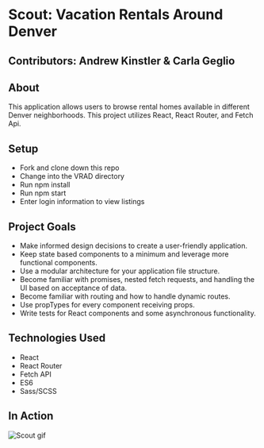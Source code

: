 # Scout: Vacation Rentals Around Denver

## Contributors: Andrew Kinstler & Carla Geglio

## About
This application allows users to browse rental homes available in different Denver neighborhoods. This project utilizes React, React Router, and Fetch Api. 

## Setup
- Fork and clone down this repo
- Change into the VRAD directory
- Run npm install
- Run npm start
- Enter login information to view listings

## Project Goals
- Make informed design decisions to create a user-friendly application.
- Keep state based components to a minimum and leverage more functional components.
- Use a modular architecture for your application file structure.
- Become familiar with promises, nested fetch requests, and handling the UI based on acceptance of data.
- Become familiar with routing and how to handle dynamic routes.
- Use propTypes for every component receiving props.
- Write tests for React components and some asynchronous functionality.

## Technologies Used
- React 
- React Router
- Fetch API 
- ES6
- Sass/SCSS

## In Action
![Scout gif](https://media.giphy.com/media/h593TF5vIX7d0fwtzp/giphy.gif)








